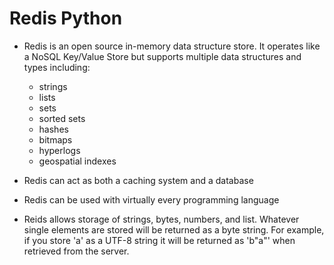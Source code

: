 # Redis Python

- Redis is an open source in-memory data structure store. It operates like a NoSQL Key/Value Store but supports multiple data structures and types including:

  - strings
  - lists
  - sets
  - sorted sets
  - hashes
  - bitmaps
  - hyperlogs
  - geospatial indexes

- Redis can act as both a caching system and a database

- Redis can be used with virtually every programming language

- Reids allows storage of strings, bytes, numbers, and list. Whatever single elements are stored will be returned as a byte string. For example, if you store 'a' as a UTF-8 string it will be returned as 'b"a"' when retrieved from the server.